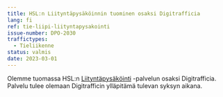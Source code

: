 ```yaml
---
title: HSL:n Liityntäpysäköinnin tuominen osaksi Digitrafficia
lang: fi
ref: tie-liipi-liityntapysakointi
issue-number: DPO-2030
traffictypes:
  - Tieliikenne
status: valmis
date: 2023-03-01
---
```


Olemme tuomassa HSL:n [Liityntäpysäköinti](https://liipi.hsl.fi/hubs) -palvelun osaksi Digitrafficia. Palvelu tulee olemaan Digitrafficin ylläpitämä tulevan syksyn aikana.
